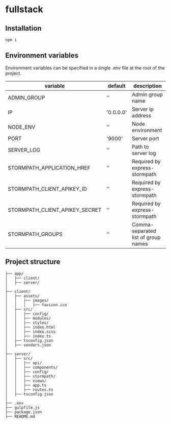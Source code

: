 # fullstack



## Installation

`npm i`



## Environment variables

Environment variables can be specified in a single .env file at the root of the project.

variable                       | default    | description
------------------------------ | ---------- | -----------------------
ADMIN_GROUP                    | ''         | Admin group name
IP                             | '0.0.0.0'  | Server ip address
NODE_ENV                       | ''         | Node environment
PORT                           | '9000'     | Server port
SERVER_LOG                     | ''         | Path to server log
STORMPATH_APPLICATION_HREF     | ''         | Required by express-stormpath
STORMPATH_CLIENT_APIKEY_ID     | ''         | Required by express-stormpath
STORMPATH_CLIENT_APIKEY_SECRET | ''         | Required by express-stormpath
STORMPATH_GROUPS               | ''         | Comma-separated list of group names



## Project structure

```
├── app/
│   ├── client/
│   ├── server/
│
├── client/
│   ├── assets/
│   │   ├── images/
│   │   │   ├── favicon.ico
│   ├── src/
│   │   ├── config/
│   │   ├── modules/
│   │   ├── styles/
│   │   ├── index.html
│   │   ├── index.scss
│   │   ├── index.ts
│   ├── tsconfig.json
│   ├── vendors.json
│
├── server/
│   ├── src/
│   │   ├── api/
│   │   ├── components/
│   │   ├── config/
│   │   ├── stormpath/
│   │   ├── views/
│   │   ├── app.ts
│   │   ├── routes.ts
│   ├── tsconfig.json
│
├── .env
├── gulpfile.js
├── package.json
├── README.md

```
